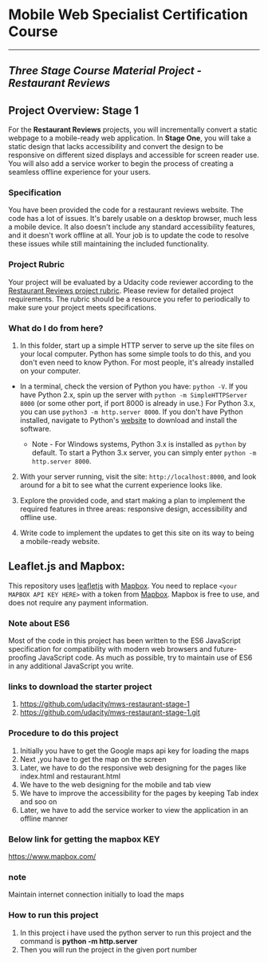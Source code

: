 # Mobile Web Specialist Certification Course

--------------------------------------------------------------------------------

## _Three Stage Course Material Project - Restaurant Reviews_

## Project Overview: Stage 1

For the **Restaurant Reviews** projects, you will incrementally convert a static webpage to a mobile-ready web application. In **Stage One**, you will take a static design that lacks accessibility and convert the design to be responsive on different sized displays and accessible for screen reader use. You will also add a service worker to begin the process of creating a seamless offline experience for your users.

### Specification

You have been provided the code for a restaurant reviews website. The code has a lot of issues. It's barely usable on a desktop browser, much less a mobile device. It also doesn't include any standard accessibility features, and it doesn't work offline at all. Your job is to update the code to resolve these issues while still maintaining the included functionality.

### Project Rubric

Your project will be evaluated by a Udacity code reviewer according to the [Restaurant Reviews project rubric](https://review.udacity.com/#!/rubrics/1090/view). Please review for detailed project requirements. The rubric should be a resource you refer to periodically to make sure your project meets specifications.

### What do I do from here?

1. In this folder, start up a simple HTTP server to serve up the site files on your local computer. Python has some simple tools to do this, and you don't even need to know Python. For most people, it's already installed on your computer.

  - In a terminal, check the version of Python you have: `python -V`. If you have Python 2.x, spin up the server with `python -m SimpleHTTPServer 8000` (or some other port, if port 8000 is already in use.) For Python 3.x, you can use `python3 -m http.server 8000`. If you don't have Python installed, navigate to Python's [website](https://www.python.org/) to download and install the software.

    - Note - For Windows systems, Python 3.x is installed as `python` by default. To start a Python 3.x server, you can simply enter `python -m http.server 8000`.

2. With your server running, visit the site: `http://localhost:8000`, and look around for a bit to see what the current experience looks like.

3. Explore the provided code, and start making a plan to implement the required features in three areas: responsive design, accessibility and offline use.

4. Write code to implement the updates to get this site on its way to being a mobile-ready website.

## Leaflet.js and Mapbox:

This repository uses [leafletjs](https://leafletjs.com/) with [Mapbox](https://www.mapbox.com/). You need to replace `<your MAPBOX API KEY HERE>` with a token from [Mapbox](https://www.mapbox.com/). Mapbox is free to use, and does not require any payment information.

### Note about ES6

Most of the code in this project has been written to the ES6 JavaScript specification for compatibility with modern web browsers and future-proofing JavaScript code. As much as possible, try to maintain use of ES6 in any additional JavaScript you write.

### links to download the starter project

1. <https://github.com/udacity/mws-restaurant-stage-1>
2. <https://github.com/udacity/mws-restaurant-stage-1.git>

### Procedure to do this project

1. Initially you have to get the Google maps api key for loading the maps
2. Next ,you have to get the map on the screen
3. Later, we have to do the responsive web designing for the pages like index.html and restaurant.html
4. We have to the web designing for the mobile and tab view
5. We have to improve the accessibility for the pages by keeping Tab index and soo on
6. Later, we have to add the service worker to view the application in an offline manner

### Below link for getting the mapbox KEY

<https://www.mapbox.com/>

### note

Maintain internet connection initially to load the maps

### How to run this project

1. In this project i have used the python server to run this project and the command is **python -m http.server**
2. Then you will run the project in the given port number
